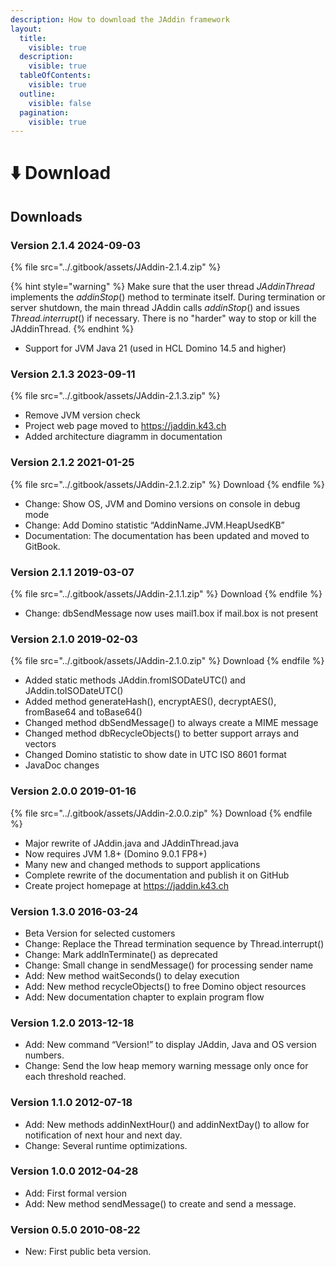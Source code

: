 ```yaml
---
description: How to download the JAddin framework
layout:
  title:
    visible: true
  description:
    visible: true
  tableOfContents:
    visible: true
  outline:
    visible: false
  pagination:
    visible: true
---
```


# ⬇️ Download

## Downloads

### Version 2.1.4 2024-09-03

{% file src="../.gitbook/assets/JAddin-2.1.4.zip" %}

{% hint style="warning" %}
Make sure that the user thread _JAddinThread_ implements the _addinStop_() method to terminate itself. During termination or server shutdown, the main thread JAddin calls _addinStop_() and issues _Thread.interrupt_() if necessary. There is no "harder" way to stop or kill the JAddinThread.
{% endhint %}

* Support for JVM Java 21 (used in HCL Domino 14.5 and higher)

### Version 2.1.3 2023-09-11

{% file src="../.gitbook/assets/JAddin-2.1.3.zip" %}

* Remove JVM version check
* Project web page moved to https://jaddin.k43.ch
* Added architecture diagramm in documentation

### **Version 2.1.2 2021-01-25**

{% file src="../.gitbook/assets/JAddin-2.1.2.zip" %}
Download
{% endfile %}

* Change: Show OS, JVM and Domino versions on console in debug mode
* Change: Add Domino statistic “AddinName.JVM.HeapUsedKB”
* Documentation: The documentation has been updated and moved to GitBook.

### **Version 2.1.1 2019-03-07**

{% file src="../.gitbook/assets/JAddin-2.1.1.zip" %}
Download
{% endfile %}

* Change: dbSendMessage now uses mail1.box if mail.box is not present

### **Version 2.1.0 2019-02-03**

{% file src="../.gitbook/assets/JAddin-2.1.0.zip" %}
Download
{% endfile %}

* Added static methods JAddin.fromISODateUTC() and JAddin.toISODateUTC()
* Added method generateHash(), encryptAES(), decryptAES(), fromBase64 and toBase64()
* Changed method dbSendMessage() to always create a MIME message
* Changed method dbRecycleObjects() to better support arrays and vectors
* Changed Domino statistic to show date in UTC ISO 8601 format
* JavaDoc changes

### **Version 2.0.0 2019-01-16**

{% file src="../.gitbook/assets/JAddin-2.0.0.zip" %}
Download
{% endfile %}

* Major rewrite of JAddin.java and JAddinThread.java
* Now requires JVM 1.8+ (Domino 9.0.1 FP8+)
* Many new and changed methods to support applications
* Complete rewrite of the documentation and publish it on GitHub
* Create project homepage at https://jaddin.k43.ch

### **Version 1.3.0 2016-03-24**

* Beta Version for selected customers
* Change: Replace the Thread termination sequence by Thread.interrupt()
* Change: Mark addInTerminate() as deprecated
* Change: Small change in sendMessage() for processing sender name
* Add: New method waitSeconds() to delay execution
* Add: New method recycleObjects() to free Domino object resources
* Add: New documentation chapter to explain program flow

### **Version 1.2.0 2013-12-18**

* Add: New command “Version!” to display JAddin, Java and OS version numbers.
* Change: Send the low heap memory warning message only once for each threshold reached.

### **Version 1.1.0 2012-07-18**

* Add: New methods addinNextHour() and addinNextDay() to allow for notification of next hour and next day.
* Change: Several runtime optimizations.

### **Version 1.0.0 2012-04-28**

* Add: First formal version
* Add: New method sendMessage() to create and send a message.

### **Version 0.5.0 2010-08-22**

* New: First public beta version.
